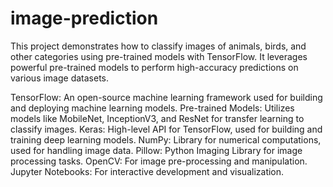 # image-prediction

This project demonstrates how to classify images of animals, birds, and other categories using pre-trained models with TensorFlow. It leverages powerful pre-trained models to perform high-accuracy predictions on various image datasets.

TensorFlow: An open-source machine learning framework used for building and deploying machine learning models.
Pre-trained Models: Utilizes models like MobileNet, InceptionV3, and ResNet for transfer learning to classify images.
Keras: High-level API for TensorFlow, used for building and training deep learning models.
NumPy: Library for numerical computations, used for handling image data.
Pillow: Python Imaging Library for image processing tasks.
OpenCV: For image pre-processing and manipulation.
Jupyter Notebooks: For interactive development and visualization.
